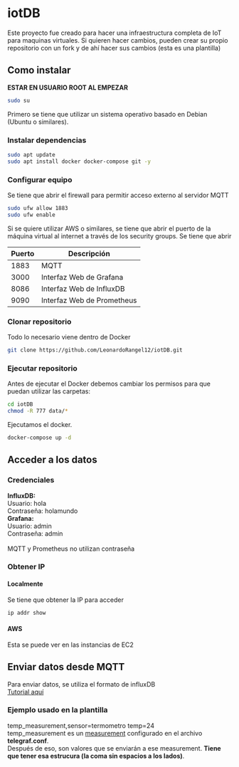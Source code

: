 # iotDB
Este proyecto fue creado para hacer una infraestructura completa de IoT para maquinas virtuales.
Si quieren hacer cambios, pueden crear su propio repositorio con un fork y de ahí hacer sus cambios (esta es una plantilla)
## Como instalar
<strong>ESTAR EN USUARIO ROOT AL EMPEZAR</strong>
```BASH
sudo su
```
Primero se tiene que utilizar un sistema operativo basado en Debian (Ubuntu o similares).
### Instalar dependencias
```bash
sudo apt update
sudo apt install docker docker-compose git -y
```
### Configurar equipo
Se tiene que abrir el firewall para permitir acceso externo al servidor MQTT
```bash
sudo ufw allow 1883
sudo ufw enable
```
Si se quiere utilizar AWS o similares, se tiene que abrir el puerto de la máquina virtual al internet a través de los security groups.
Se tiene que abrir

| Puerto| Descripción |
|----------|----------|
| 1883    | MQTT  |
| 3000    | Interfaz Web de Grafana  |
| 8086    | Interfaz Web de InfluxDB   |
| 9090    | Interfaz Web de Prometheus   |

### Clonar repositorio
Todo lo necesario viene dentro de Docker
```bash
git clone https://github.com/LeonardoRangel12/iotDB.git
```


### Ejecutar repositorio
Antes de ejecutar el Docker debemos cambiar los permisos para que puedan utilizar las carpetas:
```bash
cd iotDB
chmod -R 777 data/*
```
Ejecutamos el docker.
```bash
docker-compose up -d
```

## Acceder a los datos
### Credenciales
<strong>InfluxDB:<br></strong>
Usuario: hola<br>
Contraseña: holamundo<br>
<strong>Grafana:<br></strong>
Usuario: admin<br>
Contraseña: admin<br><br>
MQTT y Prometheus no utilizan contraseña<br>
### Obtener IP
#### Localmente
Se tiene que obtener la IP para acceder
```bash
ip addr show
```
#### AWS
Esta se puede ver en las instancias de EC2

## Enviar datos desde MQTT
Para enviar datos, se utiliza el formato de influxDB <br>
<a href="https://docs.influxdata.com/influxdb/v1/write_protocols/line_protocol_tutorial/">Tutorial aquí</a>
### Ejemplo usado en la plantilla
temp_measurement,sensor=termometro temp=24<br>
temp_measurement es un <u>measurement</u> configurado en el archivo <strong>telegraf.conf</strong>.<br>
Después de eso, son valores que se enviarán a ese measurement. <strong>Tiene que tener esa estrucura (la coma sin espacios a los lados)</strong>.
